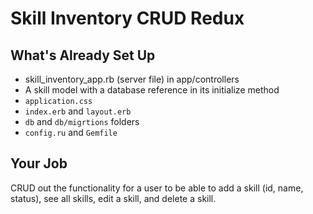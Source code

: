 # Skill Inventory CRUD Redux

## What's Already Set Up

* skill_inventory_app.rb (server file) in app/controllers
* A skill model with a database reference in its initialize method
* `application.css`
* `index.erb` and `layout.erb`
* `db` and `db/migrtions` folders
* `config.ru` and `Gemfile`

## Your Job

CRUD out the functionality for a user to be able to add a skill (id, name, status), see all skills, edit a skill, and delete a skill.
